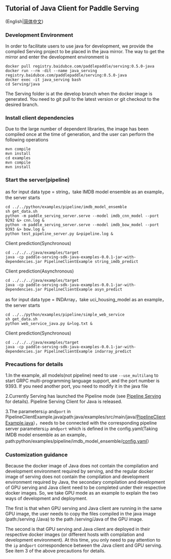 ## Tutorial of Java Client for Paddle Serving

(English|[简体中文](./README_CN.md))

### Development Environment

In order to facilitate users to use java for development, we provide the compiled Serving project to be placed in the java mirror. The way to get the mirror and enter the development environment is

```
docker pull registry.baidubce.com/paddlepaddle/serving:0.5.0-java
docker run --rm -dit --name java_serving registry.baidubce.com/paddlepaddle/serving:0.5.0-java
docker exec -it java_serving bash
cd Serving/java
```

The Serving folder is at the develop branch when the docker image is generated. You need to git pull to the latest version or git checkout to the desired branch.

### Install client dependencies

Due to the large number of dependent libraries, the image has been compiled once at the time of generation, and the user can perform the following operations

```
mvn compile
mvn install
cd examples
mvn compile
mvn install
```

### Start the server(pipeline)

as for input data type = string，take IMDB model ensemble as an example，the server starts

```
cd ../../python/examples/pipeline/imdb_model_ensemble
sh get_data.sh
python -m paddle_serving_server.serve --model imdb_cnn_model --port 9292 &> cnn.log &
python -m paddle_serving_server.serve --model imdb_bow_model --port 9393 &> bow.log &
python test_pipeline_server.py &>pipeline.log &
```

Client prediction(Synchronous)

```
cd ../../../java/examples/target
java -cp paddle-serving-sdk-java-examples-0.0.1-jar-with-dependencies.jar PipelineClientExample string_imdb_predict
```

Client prediction(Asynchronous)

```
cd ../../../java/examples/target
java -cp paddle-serving-sdk-java-examples-0.0.1-jar-with-dependencies.jar PipelineClientExample asyn_predict
```


as for input data type = INDArray，take uci_housing_model as an example，the server starts

```
cd ../../python/examples/pipeline/simple_web_service
sh get_data.sh
python web_service_java.py &>log.txt &
```

Client prediction(Synchronous)

```
cd ../../../java/examples/target
java -cp paddle-serving-sdk-java-examples-0.0.1-jar-with-dependencies.jar PipelineClientExample indarray_predict
```

### Precautions for details

1.In the example, all models(not pipeline) need to use `--use_multilang` to start GRPC multi-programming language support, and the port number is 9393. If you need another port, you need to modify it in the java file

2.Currently Serving has launched the Pipeline mode (see [Pipeline Serving](../doc/Python_Pipeline/Pipeline_Design_EN.md) for details). Pipeline Serving Client for Java is released.

3.The parameters`ip` and`port` in PipelineClientExample.java(path:java/examples/src/main/java/[PipelineClientExample.java](./examples/src/main/java/PipelineClientExample.java)），needs to be connected with the corresponding pipeline server parameters`ip` and`port` which is defined in the config.yaml(Taking IMDB model ensemble as an example，path:python/examples/pipeline/imdb_model_ensemble/[config.yaml](../python/examples/pipeline/imdb_model_ensemble/config.yml)）

### Customization guidance

Because the docker image of Java does not contain the compilation and development environment required by serving, and the regular docker image of serving does not contain the compilation and development environment required by Java, the secondary compilation and development of GPU serving and Java client need to be completed under their respective docker images. So, we take GPU mode as an example to explain the two ways of development and deployment.


The first is that when GPU serving and Java client are running in the same GPU image, the user needs to copy the files compiled in the java image (path:/serving /Java) to the path /serving/Java of the GPU image.


The second is that GPU serving and Java client are deployed in their respective docker images (or different hosts with compilation and development environment). At this time, you only need to pay attention to the `ip` and`port` correspondence between the Java client and GPU serving. See item 3 of the above precautions for details.


